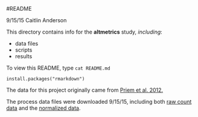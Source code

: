 #README

9/15/15 Caitlin Anderson 

This directory contains info for the **altmetrics** study, _including_:  
  
* data files   
* scripts  
* results  

To view this README, type `cat README.md`

```
install.packages("rmarkdown")
```

The data for this project originally came from [Priem et al. 2012.](http://arxiv.org/abs/1203.4745)

The process data files were downloaded 9/15/15, including both [raw count data][link1] and the [normalized data][link2].

[link1]:https://raw.githubusercontent.com/jdblischak/r-intermediate-altmetrics/gh-pages/data/counts-raw.txt.gz
[link2]:https://raw.githubusercontent.com/jdblischak/r-intermediate-altmetrics/gh-pages/data/counts-norm.txt.gz
